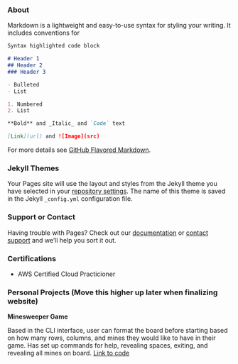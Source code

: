 

### About

Markdown is a lightweight and easy-to-use syntax for styling your writing. It includes conventions for

```markdown
Syntax highlighted code block

# Header 1
## Header 2
### Header 3

- Bulleted
- List

1. Numbered
2. List

**Bold** and _Italic_ and `Code` text

[Link](url) and ![Image](src)
```

For more details see [GitHub Flavored Markdown](https://guides.github.com/features/mastering-markdown/).

### Jekyll Themes

Your Pages site will use the layout and styles from the Jekyll theme you have selected in your [repository settings](https://github.com/awrish/resume/settings/pages). The name of this theme is saved in the Jekyll `_config.yml` configuration file.

### Support or Contact

Having trouble with Pages? Check out our [documentation](https://docs.github.com/categories/github-pages-basics/) or [contact support](https://support.github.com/contact) and we’ll help you sort it out.

### Certifications

- AWS Certified Cloud Practicioner

### Personal Projects (Move this higher up later when finalizing website)

**Minesweeper Game**

Based in the CLI interface, user can format the board before starting based on how many rows, columns,
and mines they would like to have in their game. Has set up commands for help, revealing spaces, exiting,
and revealing all mines on board. [Link to code](https://github.com/awrish/PersonalProjects/tree/main/MineSweeper)

